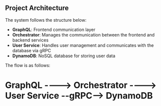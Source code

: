 ## Project Architecture

The system follows the structure below:

- **GraphQL**: Frontend communication layer
- **Orchestrator**: Manages the communication between the frontend and backend services
- **User Service**: Handles user management and communicates with the database via gRPC
- **DynamoDB**: NoSQL database for storing user data

The flow is as follows:

# GraphQL ----> Orchestrator ----> User Service --gRPC--> DynamoDB
